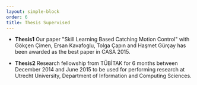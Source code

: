 ```yaml
---
layout: simple-block
order: 6
title: Thesis Supervised
---
```

* __Thesis1__ 
Our paper "Skill Learning Based Catching Motion Control" with Gökçen Çimen, Ersan Kavafoglu, Tolga Çapın and Haşmet Gürçay has been awarded as the best paper in CASA 2015. 

* __Thesis2__
Research fellowship from TÜBİTAK for 6 months between December 2014 and June 2015 to be used for performing research at Utrecht University, Department of Information and Computing Sciences.

